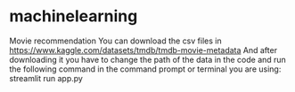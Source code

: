 # machinelearning
Movie recommendation
You can download the csv files in https://www.kaggle.com/datasets/tmdb/tmdb-movie-metadata
And after downloading it you have to change the path of the data in the code and run the following command in the command prompt or terminal you are using:
streamlit run app.py
